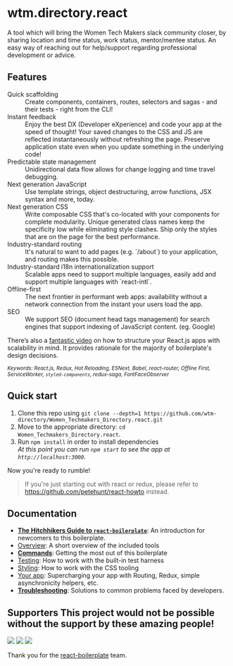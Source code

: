 # wtm.directory.react
A tool which will bring the Women Tech Makers slack community closer, by sharing location and time status, work status, mentor/mentee status. An easy way of reaching out for help/support regarding professional development or advice.
<br />
## Features

<dl>
  <dt>Quick scaffolding</dt>
  <dd>Create components, containers, routes, selectors and sagas - and their tests - right from the CLI!</dd>

  <dt>Instant feedback</dt>
  <dd>Enjoy the best DX (Developer eXperience) and code your app at the speed of thought! Your saved changes to the CSS and JS are reflected instantaneously without refreshing the page. Preserve application state even when you update something in the underlying code!</dd>

  <dt>Predictable state management</dt>
  <dd>Unidirectional data flow allows for change logging and time travel debugging.</dd>

  <dt>Next generation JavaScript</dt>
  <dd>Use template strings, object destructuring, arrow functions, JSX syntax and more, today.</dd>

  <dt>Next generation CSS</dt>
  <dd>Write composable CSS that's co-located with your components for complete modularity. Unique generated class names keep the specificity low while eliminating style clashes. Ship only the styles that are on the page for the best performance.</dd>

  <dt>Industry-standard routing</dt>
  <dd>It's natural to want to add pages (e.g. `/about`) to your application, and routing makes this possible.</dd>

  <dt>Industry-standard i18n internationalization support</dt>
  <dd>Scalable apps need to support multiple languages, easily add and support multiple languages with `react-intl`.</dd>

  <dt>Offline-first</dt>
  <dd>The next frontier in performant web apps: availability without a network connection from the instant your users load the app.</dd>

  <dt>SEO</dt>
  <dd>We support SEO (document head tags management) for search engines that support indexing of JavaScript content. (eg. Google)</dd>
</dl>

There’s also a <a href="https://vimeo.com/168648012">fantastic video</a> on how to structure your React.js apps with scalability in mind. It provides rationale for the majority of boilerplate's design decisions.

<sub><i>Keywords: React.js, Redux, Hot Reloading, ESNext, Babel, react-router, Offline First, ServiceWorker, `styled-components`, redux-saga, FontFaceObserver</i></sub>

## Quick start

1. Clone this repo using `git clone --depth=1 https://github.com/wtm-directory/Women_Techmakers_Directory.react.git`
2. Move to the appropriate directory: `cd Women_Techmakers_Directory.react`.<br />
3. Run `npm install` in order to install dependencies<br />
   *At this point you can run `npm start` to see the app at `http://localhost:3000`.*

Now you're ready to rumble!

>If you're just starting out with react or redux, please refer to https://github.com/petehunt/react-howto instead. 

## Documentation

- [**The Hitchhikers Guide to `react-boilerplate`**](docs/general/introduction.md): An introduction for newcomers to this boilerplate.
- [Overview](docs/general): A short overview of the included tools
- [**Commands**](docs/general/commands.md): Getting the most out of this boilerplate
- [Testing](docs/testing): How to work with the built-in test harness
- [Styling](docs/css): How to work with the CSS tooling
- [Your app](docs/js): Supercharging your app with Routing, Redux, simple
  asynchronicity helpers, etc.
- [**Troubleshooting**](docs/general/gotchas.md): Solutions to common problems faced by developers.

Supporters
This project would not be possible without the support by these amazing people!
----

<a href="https://github.com/YuHongJun/" target="_blank"><img src="https://avatars0.githubusercontent.com/u/16912692?s=100&v=4"></a>
<a href="https://github.com/uppal101" target="_blank"><img src="https://avatars2.githubusercontent.com/u/19738720?s=100&v=4"></a>
<a href="https://github.com/B3tty" target="_blank"><img src="https://avatars1.githubusercontent.com/u/2501189?s=100&v=4"></a>


Thank you for the [react-boilerplate](https://github.com/react-boilerplate/react-boilerplate) team.

